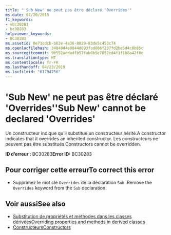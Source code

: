 ```yaml
---
title: "'Sub New' ne peut pas être déclaré 'Overrides'"
ms.date: 07/20/2015
f1_keywords:
- vbc30283
- bc30283
helpviewer_keywords:
- BC30283
ms.assetid: 0e71cdcb-b62e-4a36-8829-83de5c453c74
ms.openlocfilehash: 34840d4e0844d693fad006f237fd2be5d4c8b85c
ms.sourcegitcommit: 9b552addadfb57fab0b9e7852ed4f1f1b8a42f8e
ms.translationtype: HT
ms.contentlocale: fr-FR
ms.lasthandoff: 04/23/2019
ms.locfileid: "61794756"
---
```

# <a name="sub-new-cannot-be-declared-overrides"></a><span data-ttu-id="aa6f3-102">'Sub New' ne peut pas être déclaré 'Overrides'</span><span class="sxs-lookup"><span data-stu-id="aa6f3-102">'Sub New' cannot be declared 'Overrides'</span></span>
<span data-ttu-id="aa6f3-103">Un constructeur indique qu’il substitue un constructeur hérité.</span><span class="sxs-lookup"><span data-stu-id="aa6f3-103">A constructor indicates that it overrides an inherited constructor.</span></span> <span data-ttu-id="aa6f3-104">Les constructeurs ne peuvent pas être substitués.</span><span class="sxs-lookup"><span data-stu-id="aa6f3-104">Constructors cannot be overridden.</span></span>  
  
 <span data-ttu-id="aa6f3-105">**ID d’erreur :** BC30283</span><span class="sxs-lookup"><span data-stu-id="aa6f3-105">**Error ID:** BC30283</span></span>  
  
## <a name="to-correct-this-error"></a><span data-ttu-id="aa6f3-106">Pour corriger cette erreur</span><span class="sxs-lookup"><span data-stu-id="aa6f3-106">To correct this error</span></span>  
  
- <span data-ttu-id="aa6f3-107">Supprimez le mot clé `Overrides` de la déclaration `Sub` .</span><span class="sxs-lookup"><span data-stu-id="aa6f3-107">Remove the `Overrides` keyword from the `Sub` declaration.</span></span>  
  
## <a name="see-also"></a><span data-ttu-id="aa6f3-108">Voir aussi</span><span class="sxs-lookup"><span data-stu-id="aa6f3-108">See also</span></span>

- [<span data-ttu-id="aa6f3-109">Substitution de propriétés et méthodes dans les classes dérivées</span><span class="sxs-lookup"><span data-stu-id="aa6f3-109">Overriding properties and methods in derived classes</span></span>](~/docs/visual-basic/programming-guide/language-features/objects-and-classes/inheritance-basics.md#overriding-properties-and-methods-in-derived-classes)
- [<span data-ttu-id="aa6f3-110">Constructeurs</span><span class="sxs-lookup"><span data-stu-id="aa6f3-110">Constructors</span></span>](~/docs/visual-basic/programming-guide/concepts/object-oriented-programming.md#constructors)
